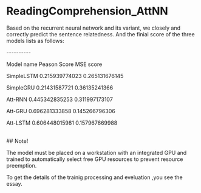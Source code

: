 # ReadingComprehension_AttNN
<p>Based on the recurrent neural network and its variant, we closely and correctly predict the sentence relatedness.
And the finial score of the three models lists as follows:</p>
----------
<p>Model name Peason Score  MSE score</p>
<p>SimpleLSTM 0.215939774023 0.265131676145</p>
<p>SimpleGRU 0.21431587721 0.36135241366</p>
<p>Att-RNN 0.445342835253 0.311997173107</p>
<p>Att-GRU 0.696281333858 0.145266796306</p>
<p>Att-LSTM 0.606448015981 0.157967669988</p>
<br>## Note! </br>
<p>The model must be placed on a workstation with an integrated GPU and trained to automatically select free GPU resources to prevent resource preemption.</p>
<p>To get the details of the trainig processing and eveluation ,you see the essay. </p>
